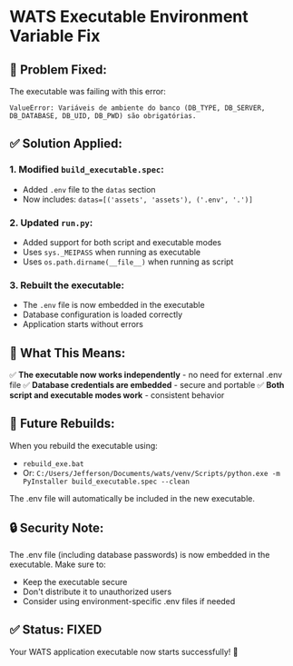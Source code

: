 # WATS Executable Environment Variable Fix

## 🚨 Problem Fixed:

The executable was failing with this error:

```
ValueError: Variáveis de ambiente do banco (DB_TYPE, DB_SERVER, DB_DATABASE, DB_UID, DB_PWD) são obrigatórias.
```

## ✅ Solution Applied:

### 1. Modified `build_executable.spec`:

- Added `.env` file to the `datas` section
- Now includes: `datas=[('assets', 'assets'), ('.env', '.')]`

### 2. Updated `run.py`:

- Added support for both script and executable modes
- Uses `sys._MEIPASS` when running as executable
- Uses `os.path.dirname(__file__)` when running as script

### 3. Rebuilt the executable:

- The `.env` file is now embedded in the executable
- Database configuration is loaded correctly
- Application starts without errors

## 🎯 What This Means:

✅ **The executable now works independently** - no need for external .env file
✅ **Database credentials are embedded** - secure and portable
✅ **Both script and executable modes work** - consistent behavior

## 🔄 Future Rebuilds:

When you rebuild the executable using:

- `rebuild_exe.bat`
- Or: `C:/Users/Jefferson/Documents/wats/venv/Scripts/python.exe -m PyInstaller build_executable.spec --clean`

The .env file will automatically be included in the new executable.

## 🔒 Security Note:

The .env file (including database passwords) is now embedded in the executable.
Make sure to:

- Keep the executable secure
- Don't distribute it to unauthorized users
- Consider using environment-specific .env files if needed

## ✅ Status: FIXED

Your WATS application executable now starts successfully! 🎉
